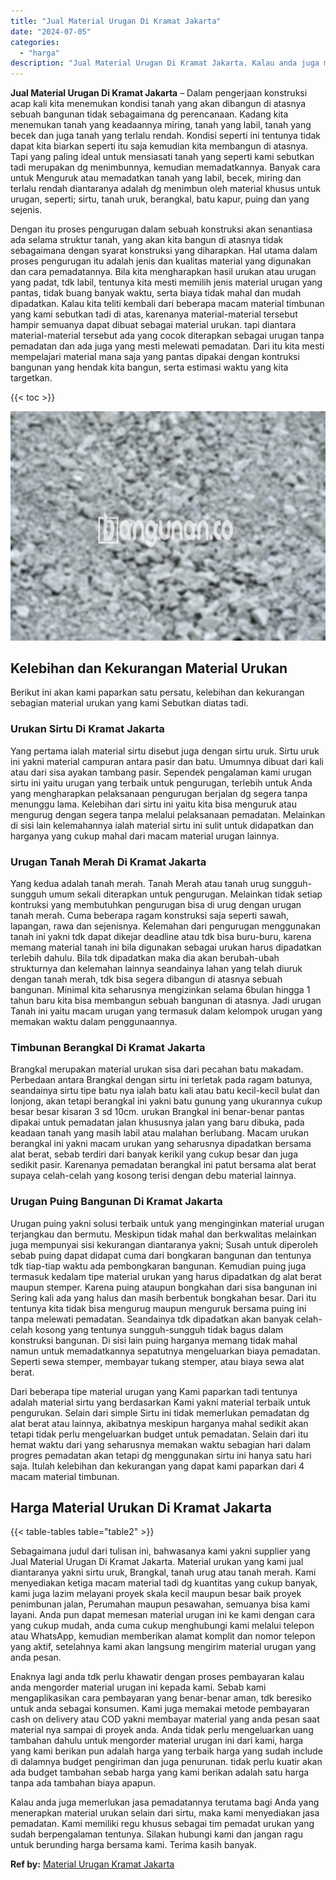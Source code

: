 ```yaml
---
title: "Jual Material Urugan Di Kramat Jakarta"
date: "2024-07-05"
categories: 
  - "harga"
description: "Jual Material Urugan Di Kramat Jakarta. Kalau anda juga memerlukan jasa pemadatannya terutama bagi Anda yang menerapkan material urukan selain dari sirtu, ma..."
---
```


**Jual Material Urugan Di Kramat Jakarta** – Dalam pengerjaan konstruksi acap kali kita menemukan kondisi tanah yang akan dibangun di atasnya sebuah bangunan tidak sebagaimana dg perencanaan. Kadang kita menemukan tanah yang keadaannya miring, tanah yang labil, tanah yang becek dan juga tanah yang terlalu rendah. Kondisi seperti ini tentunya tidak dapat kita biarkan seperti itu saja kemudian kita membangun di atasnya. Tapi yang paling ideal untuk mensiasati tanah yang seperti kami sebutkan tadi merupakan dg menimbunnya, kemudian memadatkannya. Banyak cara untuk Menguruk atau memadatkan tanah yang labil, becek, miring dan terlalu rendah diantaranya adalah dg menimbun oleh material khusus untuk urugan, seperti; sirtu, tanah uruk, berangkal, batu kapur, puing dan yang sejenis.

Dengan itu proses pengurugan dalam sebuah konstruksi akan senantiasa ada selama struktur tanah, yang akan kita bangun di atasnya tidak sebagaimana dengan syarat konstruksi yang diharapkan. Hal utama dalam proses pengurugan itu adalah jenis dan kualitas material yang digunakan dan cara pemadatannya. Bila kita mengharapkan hasil urukan atau urugan yang padat, tdk labil, tentunya kita mesti memilih jenis material urugan yang pantas, tidak buang banyak waktu, serta biaya tidak mahal dan mudah dipadatkan. Kalau kita teliti kembali dari beberapa macam material timbunan yang kami sebutkan tadi di atas, karenanya material-material tersebut hampir semuanya dapat dibuat sebagai material urukan. tapi diantara material-material tersebut ada yang cocok diterapkan sebagai urugan tanpa pemadatan dan ada juga yang mesti melewati pemadatan. Dari itu kita mesti mempelajari material mana saja yang pantas dipakai dengan kontruksi bangunan yang hendak kita bangun, serta estimasi waktu yang kita targetkan.

{{< toc >}}

![Jual Material Urugan Di Kramat Jakarta](/images/jual-urugan-01.png)

## Kelebihan dan Kekurangan Material Urukan

Berikut ini akan kami paparkan satu persatu, kelebihan dan kekurangan sebagian material urukan yang kami Sebutkan diatas tadi.

### Urukan Sirtu Di Kramat Jakarta

Yang pertama ialah material sirtu disebut juga dengan sirtu uruk. Sirtu uruk ini yakni material campuran antara pasir dan batu. Umumnya dibuat dari kali atau dari sisa ayakan tambang pasir. Sependek pengalaman kami urugan sirtu ini yaitu urugan yang terbaik untuk pengurugan, terlebih untuk Anda yang mengharapkan pelaksanaan pengurugan berjalan dg segera tanpa menunggu lama. Kelebihan dari sirtu ini yaitu kita bisa menguruk atau mengurug dengan segera tanpa melalui pelaksanaan pemadatan. Melainkan di sisi lain kelemahannya ialah material sirtu ini sulit untuk didapatkan dan harganya yang cukup mahal dari macam material urugan lainnya.

### Urugan Tanah Merah Di Kramat Jakarta

Yang kedua adalah tanah merah. Tanah Merah atau tanah urug sungguh-sungguh umum sekali diterapkan untuk pengurugan. Melainkan tidak setiap kontruksi yang membutuhkan pengurugan bisa di urug dengan urugan tanah merah. Cuma beberapa ragam konstruksi saja seperti sawah, lapangan, rawa dan sejenisnya. Kelemahan dari pengurugan menggunakan tanah ini yakni tdk dapat dikejar deadline atau tdk bisa buru-buru, karena memang material tanah ini bila digunakan sebagai urukan harus dipadatkan terlebih dahulu. Bila tdk dipadatkan maka dia akan berubah-ubah strukturnya dan kelemahan lainnya seandainya lahan yang telah diuruk dengan tanah merah, tdk bisa segera dibangun di atasnya sebuah bangunan. Minimal kita seharusnya mengizinkan selama 6bulan hingga 1 tahun baru kita bisa membangun sebuah bangunan di atasnya. Jadi urugan Tanah ini yaitu macam urugan yang termasuk dalam kelompok urugan yang memakan waktu dalam penggunaannya.

### Timbunan Berangkal Di Kramat Jakarta

Brangkal merupakan material urukan sisa dari pecahan batu makadam. Perbedaan antara Brangkal dengan sirtu ini terletak pada ragam batunya, seandainya sirtu tipe batu nya ialah batu kali atau batu kecil-kecil bulat dan lonjong, akan tetapi berangkal ini yakni batu gunung yang ukurannya cukup besar besar kisaran 3 sd 10cm. urukan Brangkal ini benar-benar pantas dipakai untuk pemadatan jalan khususnya jalan yang baru dibuka, pada keadaan tanah yang masih labil atau malahan berlubang. Macam urukan berangkal ini yakni macam urukan yang seharusnya dipadatkan bersama alat berat, sebab terdiri dari banyak kerikil yang cukup besar dan juga sedikit pasir. Karenanya pemadatan berangkal ini patut bersama alat berat supaya celah-celah yang kosong terisi dengan debu material lainnya.

### Urugan Puing Bangunan Di Kramat Jakarta

Urugan puing yakni solusi terbaik untuk yang menginginkan material urugan terjangkau dan bermutu. Meskipun tidak mahal dan berkwalitas melainkan juga mempunyai sisi kekurangan diantaranya yakni; Susah untuk diperoleh sebab puing dapat didapat cuma dari bongkaran bangunan dan tentunya tdk tiap-tiap waktu ada pembongkaran bangunan. Kemudian puing juga termasuk kedalam tipe material urukan yang harus dipadatkan dg alat berat maupun stemper. Karena puing ataupun bongkahan dari sisa bangunan ini Sering kali ada yang halus dan masih berbentuk bongkahan besar. Dari itu tentunya kita tidak bisa mengurug maupun menguruk bersama puing ini tanpa melewati pemadatan. Seandainya tdk dipadatkan akan banyak celah-celah kosong yang tentunya sungguh-sungguh tidak bagus dalam konstruksi bangunan. Di sisi lain puing harganya memang tidak mahal namun untuk memadatkannya sepatutnya mengeluarkan biaya pemadatan. Seperti sewa stemper, membayar tukang stemper, atau biaya sewa alat berat.

Dari beberapa tipe material urugan yang Kami paparkan tadi tentunya adalah material sirtu yang berdasarkan Kami yakni material terbaik untuk pengurukan. Selain dari simple Sirtu ini tidak memerlukan pemadatan dg alat berat atau lainnya, akibatnya meskipun harganya mahal sedikit akan tetapi tidak perlu mengeluarkan budget untuk pemadatan. Selain dari itu hemat waktu dari yang seharusnya memakan waktu sebagian hari dalam progres pemadatan akan tetapi dg menggunakan sirtu ini hanya satu hari saja. Itulah kelebihan dan kekurangan yang dapat kami paparkan dari 4 macam material timbunan.

## Harga Material Urukan Di Kramat Jakarta

{{< table-tables table="table2" >}}

Sebagaimana judul dari tulisan ini, bahwasanya kami yakni supplier yang Jual Material Urugan Di Kramat Jakarta. Material urukan yang kami jual diantaranya yakni sirtu uruk, Brangkal, tanah urug atau tanah merah. Kami menyediakan ketiga macam material tadi dg kuantitas yang cukup banyak, kami juga lazim melayani proyek skala kecil maupun besar baik proyek penimbunan jalan, Perumahan maupun pesawahan, semuanya bisa kami layani. Anda pun dapat memesan material urugan ini ke kami dengan cara yang cukup mudah, anda cuma cukup menghubungi kami melalui telepon atau WhatsApp, kemudian memberikan alamat komplit dan nomor telepon yang aktif, setelahnya kami akan langsung mengirim material urugan yang anda pesan.

Enaknya lagi anda tdk perlu khawatir dengan proses pembayaran kalau anda mengorder material urugan ini kepada kami. Sebab kami mengaplikasikan cara pembayaran yang benar-benar aman, tdk beresiko untuk anda sebagai konsumen. Kami juga memakai metode pembayaran cash on delivery atau COD yakni membayar material yang anda pesan saat material nya sampai di proyek anda. Anda tidak perlu mengeluarkan uang tambahan dahulu untuk mengorder material urugan ini dari kami, harga yang kami berikan pun adalah harga yang terbaik harga yang sudah include di dalamnya budget pengiriman dan juga penurunan. tidak perlu kuatir akan ada budget tambahan sebab harga yang kami berikan adalah satu harga tanpa ada tambahan biaya apapun.

Kalau anda juga memerlukan jasa pemadatannya terutama bagi Anda yang menerapkan material urukan selain dari sirtu, maka kami menyediakan jasa pemadatan. Kami memiliki regu khusus sebagai tim pemadat urukan yang sudah berpengalaman tentunya. Silakan hubungi kami dan jangan ragu untuk berunding harga bersama kami. Terima kasih banyak.

**Ref by:** [Material Urugan Kramat Jakarta](https://id.wikipedia.org/wiki/Material)
